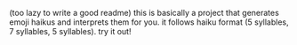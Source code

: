 (too lazy to write a good readme)
this is basically a project that generates emoji haikus and interprets them for you. it follows haiku format (5 syllables, 7 syllables, 5 syllables). try it out!
